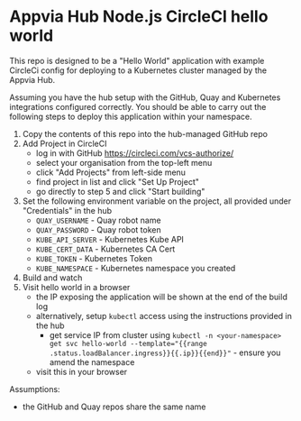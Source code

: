 # Appvia Hub Node.js CircleCI hello world

This repo is designed to be a "Hello World" application with example CircleCi config for deploying to a Kubernetes cluster managed by the Appvia Hub.

Assuming you have the hub setup with the GitHub, Quay and Kubernetes integrations configured correctly. You should be able to carry out the following steps to deploy this application within your namespace.

1. Copy the contents of this repo into the hub-managed GitHub repo
2. Add Project in CircleCI
    * log in with GitHub https://circleci.com/vcs-authorize/
    * select your organisation from the top-left menu
    * click "Add Projects" from left-side menu
    * find project in list and click "Set Up Project"
    * go directly to step 5 and click "Start building"
3. Set the following environment variable on the project, all provided under "Credentials" in the hub
    * `QUAY_USERNAME` - Quay robot name
    * `QUAY_PASSWORD` - Quay robot token
    * `KUBE_API_SERVER` - Kubernetes Kube API
    * `KUBE_CERT_DATA` - Kubernetes CA Cert
    * `KUBE_TOKEN` - Kubernetes Token
    * `KUBE_NAMESPACE` - Kubernetes namespace you created
4. Build and watch
5. Visit hello world in a browser
    * the IP exposing the application will be shown at the end of the build log
    * alternatively, setup `kubectl` access using the instructions provided in the hub
        * get service IP from cluster using `kubectl -n <your-namespace> get svc hello-world --template="{{range .status.loadBalancer.ingress}}{{.ip}}{{end}}"` - ensure you amend the namespace
    * visit this in your browser

Assumptions:
* the GitHub and Quay repos share the same name